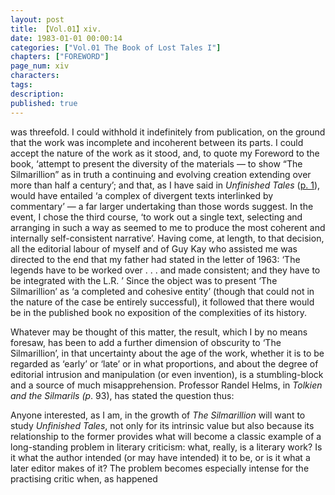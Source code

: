 ```yaml
---
layout: post
title: 【Vol.01】xiv.
date: 1983-01-01 00:00:14
categories: ["Vol.01 The Book of Lost Tales I"]
chapters: ["FOREWORD"]
page_num: xiv
characters: 
tags: 
description: 
published: true
---
```


<p style="text-indent: 0;">
was threefold. I could withhold it indefinitely from publication, on the ground that the work was incomplete and incoherent between its parts. I could accept the nature of the work as it stood, and, to quote my Foreword to the book, ‘attempt to present the diversity of the materials — to show “The Silmarillion” as in truth a continuing and evolving creation extending over more than half a century’; and that, as I have said in <I>Unfinished Tales</I> (<a href="{{site.baseurl}}/vol01-p1">p. 1</a>), would have entailed ‘a complex of divergent texts interlinked by commentary’ — a far larger undertaking than those words suggest. In the event, I chose the third course, ‘to work out a single text, selecting and arranging in such a way as seemed to me to produce the most coherent and internally self-consistent narrative’. Having come, at length, to that decision, all the editorial labour of myself and of Guy Kay who assisted me was directed to the end that my father had stated in the letter of 1963: ‘The legends have to be worked over . . . and made consistent; and they have to be integrated with the L.R. ’ Since the object was to present ‘The Silmarillion’ as ‘a completed and cohesive entity’ (though that could not in the nature of the case be entirely successful), it followed that there would be in the published book no exposition of the complexities of its history.
</p>

Whatever may be thought of this matter, the result, which I by no means foresaw, has been to add a further dimension of obscurity to ‘The Silmarillion’, in that uncertainty about the age of the work, whether it is to be regarded as ‘early’ or ‘late’ or in what proportions, and about the degree of editorial intrusion and manipulation (or even invention), is a stumbling-block and a source of much misapprehension. Professor Randel Helms, in <I>Tolkien and the Silmarils (p</I>. 93), has stated the question thus:

Anyone interested, as I am, in the growth of <I>The Silmarillion</I> will want to study <I>Unfinished Tales</I>, not only for its intrinsic value but also because its relationship to the former provides what will become a classic example of a long-standing problem in literary criticism: what, really, is a literary work? Is it what the author intended (or may have intended) it to be, or is it what a later editor makes of it? The problem becomes especially intense for the practising critic when, as happened

